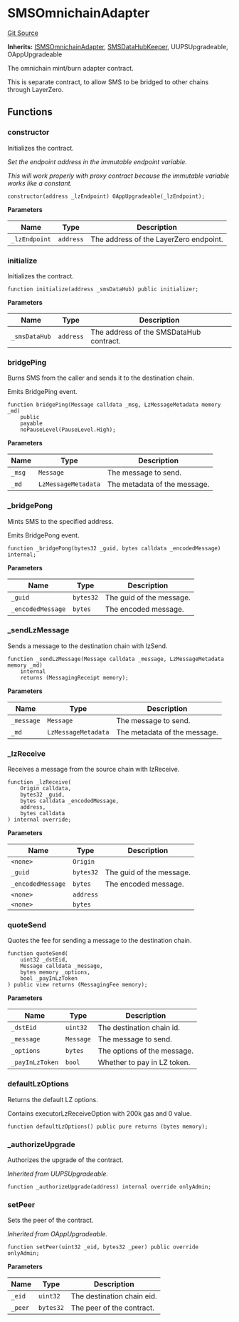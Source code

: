 # SMSOmnichainAdapter

[Git Source](https://github.com/Nox-Labs/sms-evm-contracts/blob/15a987dcda55f8dfabcf220505750bc01f9d6f51/src/SMSOmnichainAdapter.sol)

**Inherits:**
[ISMSOmnichainAdapter](/src/interface/ISMSOmnichainAdapter.sol/interface.ISMSOmnichainAdapter.md), [SMSDataHubKeeper](/src/extensions/SMSDataHubKeeper.sol/abstract.SMSDataHubKeeper.md), UUPSUpgradeable, OAppUpgradeable

The omnichain mint/burn adapter contract.

This is separate contract, to allow SMS to be bridged to other chains through LayerZero.

## Functions

### constructor

Initializes the contract.

_Set the endpoint address in the immutable endpoint variable._

_This will work properly with proxy contract because the immutable variable works like a constant._

```solidity
constructor(address _lzEndpoint) OAppUpgradeable(_lzEndpoint);
```

**Parameters**

| Name          | Type      | Description                            |
| ------------- | --------- | -------------------------------------- |
| `_lzEndpoint` | `address` | The address of the LayerZero endpoint. |

### initialize

Initializes the contract.

```solidity
function initialize(address _smsDataHub) public initializer;
```

**Parameters**

| Name          | Type      | Description                             |
| ------------- | --------- | --------------------------------------- |
| `_smsDataHub` | `address` | The address of the SMSDataHub contract. |

### bridgePing

Burns SMS from the caller and sends it to the destination chain.

Emits BridgePing event.

```solidity
function bridgePing(Message calldata _msg, LzMessageMetadata memory _md)
    public
    payable
    noPauseLevel(PauseLevel.High);
```

**Parameters**

| Name   | Type                | Description                  |
| ------ | ------------------- | ---------------------------- |
| `_msg` | `Message`           | The message to send.         |
| `_md`  | `LzMessageMetadata` | The metadata of the message. |

### \_bridgePong

Mints SMS to the specified address.

Emits BridgePong event.

```solidity
function _bridgePong(bytes32 _guid, bytes calldata _encodedMessage) internal;
```

**Parameters**

| Name              | Type      | Description              |
| ----------------- | --------- | ------------------------ |
| `_guid`           | `bytes32` | The guid of the message. |
| `_encodedMessage` | `bytes`   | The encoded message.     |

### \_sendLzMessage

Sends a message to the destination chain with lzSend.

```solidity
function _sendLzMessage(Message calldata _message, LzMessageMetadata memory _md)
    internal
    returns (MessagingReceipt memory);
```

**Parameters**

| Name       | Type                | Description                  |
| ---------- | ------------------- | ---------------------------- |
| `_message` | `Message`           | The message to send.         |
| `_md`      | `LzMessageMetadata` | The metadata of the message. |

### \_lzReceive

Receives a message from the source chain with lzReceive.

```solidity
function _lzReceive(
    Origin calldata,
    bytes32 _guid,
    bytes calldata _encodedMessage,
    address,
    bytes calldata
) internal override;
```

**Parameters**

| Name              | Type      | Description              |
| ----------------- | --------- | ------------------------ |
| `<none>`          | `Origin`  |                          |
| `_guid`           | `bytes32` | The guid of the message. |
| `_encodedMessage` | `bytes`   | The encoded message.     |
| `<none>`          | `address` |                          |
| `<none>`          | `bytes`   |                          |

### quoteSend

Quotes the fee for sending a message to the destination chain.

```solidity
function quoteSend(
    uint32 _dstEid,
    Message calldata _message,
    bytes memory _options,
    bool _payInLzToken
) public view returns (MessagingFee memory);
```

**Parameters**

| Name            | Type      | Description                 |
| --------------- | --------- | --------------------------- |
| `_dstEid`       | `uint32`  | The destination chain id.   |
| `_message`      | `Message` | The message to send.        |
| `_options`      | `bytes`   | The options of the message. |
| `_payInLzToken` | `bool`    | Whether to pay in LZ token. |

### defaultLzOptions

Returns the default LZ options.

Contains executorLzReceiveOption with 200k gas and 0 value.

```solidity
function defaultLzOptions() public pure returns (bytes memory);
```

### \_authorizeUpgrade

Authorizes the upgrade of the contract.

_Inherited from UUPSUpgradeable._

```solidity
function _authorizeUpgrade(address) internal override onlyAdmin;
```

### setPeer

Sets the peer of the contract.

_Inherited from OAppUpgradeable._

```solidity
function setPeer(uint32 _eid, bytes32 _peer) public override onlyAdmin;
```

**Parameters**

| Name    | Type      | Description                |
| ------- | --------- | -------------------------- |
| `_eid`  | `uint32`  | The destination chain eid. |
| `_peer` | `bytes32` | The peer of the contract.  |
